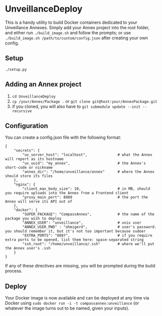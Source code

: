 # UnveillanceDeploy

This is a handy utility to build Docker containers dedicated to your Unveillance Annexes.  Simply add your Annex project into the root folder, and either run `./build_image.sh` and follow the prompts; or use `./build_image.sh /path/to/custom/config.json` after creating your own config.

## Setup

`./setup.py`

## Adding an Annex project

1.	`cd UnveillanceDeploy`
1.	`cp /your/Annex/Package .` or `git clone git@host:your/AnnexPackage.git`
1.	if you cloned, you will also have to `git submodule update --init --recursive` 

## Configuration

You can create a config.json file with the following format:

	{
		"secrets": {
			"uv_server_host": "localhost",				# what the Annex will report as its hostname
			"uv_uuid": "my_annex",						# the Annex's short-code or nickname
			"annex_dir": "/home/unveillance/annex"		# where the Annex should store its files
		},
		"nginx": {
			"client_max_body_size": 10, 				# in MB, should you require uploads into the Annex from a Frontend client
			"proxy_main_port": 8889						# the port the Annex will serve its API out of
		}, 
		"docker": {
			"SUPER_PACKAGE": "CompassAnnex", 			# the name of the package you wish to deploy
			"ANNEX_USER": "unveillance", 				# unix user
			"ANNEX_USER_PWD" : "ohmigerd",				# user's password.  you should remember it, but it's not too important because sudoer
			"EXTRA_PORTS": "8887",						# if you require extra ports to be opened, list them here: space-separated string
			"ssh_root": "/home/unveillance/.ssh"		# where we'll put the Annex user's .ssh
		}
	}

If any of these directives are missing, you will be prompted during the build process.

## Deploy

Your Docker image is now available and can be deployed at any time via Docker using `sudo docker run -i -t compassannex:unveillance` (or whatever the image turns out to be named, given your inputs).